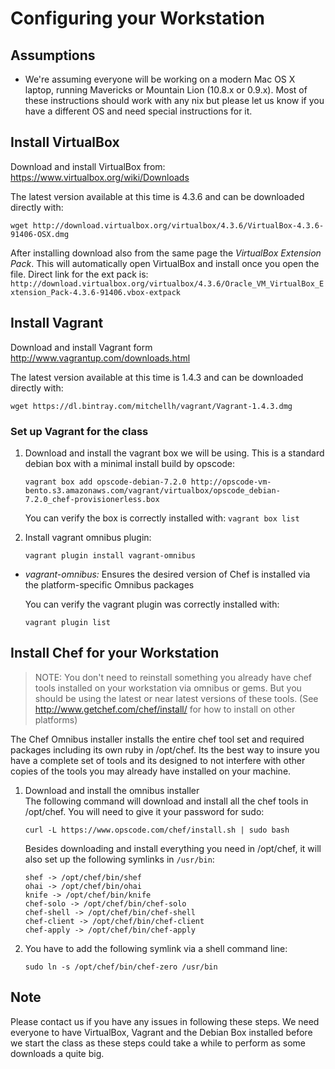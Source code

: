 Configuring your Workstation
============================

Assumptions
-----------

-   We're assuming everyone will be working on a modern Mac OS X laptop, running
    Mavericks or Mountain Lion (10.8.x or 0.9.x). Most of these instructions should work with any nix 
    but please let us know if you have a different OS and need special instructions for it.

Install VirtualBox
------------------

   Download and install VirtualBox from: https://www.virtualbox.org/wiki/Downloads

   The latest version available at this time is 4.3.6 and can be downloaded directly with:

`wget http://download.virtualbox.org/virtualbox/4.3.6/VirtualBox-4.3.6-91406-OSX.dmg`

   After installing download also from the same page the *VirtualBox Extension Pack*. This will automatically open VirtualBox and install once you open the file.
   Direct link for the ext pack is: `http://download.virtualbox.org/virtualbox/4.3.6/Oracle_VM_VirtualBox_Extension_Pack-4.3.6-91406.vbox-extpack`

Install Vagrant
---------------

   Download and install Vagrant form http://www.vagrantup.com/downloads.html

   The latest version available at this time is 1.4.3 and can be downloaded directly with:

`wget https://dl.bintray.com/mitchellh/vagrant/Vagrant-1.4.3.dmg`

### Set up Vagrant for the class

1. Download and install the vagrant box we will be using. This is a standard debian box with a minimal install build by opscode:

   `vagrant box add opscode-debian-7.2.0 http://opscode-vm-bento.s3.amazonaws.com/vagrant/virtualbox/opscode_debian-7.2.0_chef-provisionerless.box`

   You can verify the box is correctly installed with:
    `vagrant box list`

2. Install vagrant omnibus plugin:

   `vagrant plugin install vagrant-omnibus`

* *vagrant-omnibus:* Ensures the desired version of Chef is installed
  via the platform-specific Omnibus packages 

  You can verify the vagrant plugin was correctly installed with:

  `vagrant plugin list`

## Install Chef for your Workstation

> NOTE: You don't need to reinstall something you already have chef tools
> installed on your workstation via omnibus or gems. But you should be using the 
> latest or near latest versions of these tools.
> (See http://www.getchef.com/chef/install/ for how to install on other platforms)

The Chef Omnibus installer installs the entire chef tool set and
required packages including its own ruby in /opt/chef. Its the best
way to insure you have a complete set of tools and its designed to not
interfere with other copies of the tools you may already have
installed on your machine.

1. Download and install the omnibus installer  
    The following command will download and install all the chef tools in
    /opt/chef. You will need to give it your password for sudo:
    ```
    curl -L https://www.opscode.com/chef/install.sh | sudo bash
    ```
    Besides downloading and install everything you need in /opt/chef, it
    will also set up the following symlinks in `/usr/bin`:  

    ```
    shef -> /opt/chef/bin/shef
    ohai -> /opt/chef/bin/ohai
    knife -> /opt/chef/bin/knife
    chef-solo -> /opt/chef/bin/chef-solo
    chef-shell -> /opt/chef/bin/chef-shell
    chef-client -> /opt/chef/bin/chef-client
    chef-apply -> /opt/chef/bin/chef-apply
    ```
2. You have to add the following symlink via a shell command line:

    ```
    sudo ln -s /opt/chef/bin/chef-zero /usr/bin
    ```

Note
----

Please contact us if you have any issues in following these steps. We need everyone to have VirtualBox, Vagrant and the Debian Box installed before we start the class as these steps could take a while to perform as some downloads a quite big.

